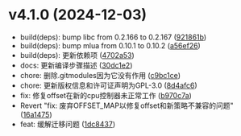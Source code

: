 # v4.1.0 (2024-12-03)

* build(deps): bump libc from 0.2.166 to 0.2.167 ([921861b](https://github.com/shadow3aaa/fas-rs/commit/921861b))
* build(deps): bump mlua from 0.10.1 to 0.10.2 ([a56ef26](https://github.com/shadow3aaa/fas-rs/commit/a56ef26))
* build(deps): 更新依赖项 ([4702a53](https://github.com/shadow3aaa/fas-rs/commit/4702a53))
* docs: 更新编译步骤描述 ([30dc1e2](https://github.com/shadow3aaa/fas-rs/commit/30dc1e2))
* chore: 删除.gitmodules因为它没有作用 ([c9bc1ce](https://github.com/shadow3aaa/fas-rs/commit/c9bc1ce))
* chore: 更新版权信息和许可证声明为GPL-3.0 ([8d4afc6](https://github.com/shadow3aaa/fas-rs/commit/8d4afc6))
* fix: 修复offset在新的cpu控制器未正常工作 ([b970c7a](https://github.com/shadow3aaa/fas-rs/commit/b970c7a))
* Revert "fix: 废弃OFFSET_MAP以修复offset和新策略不兼容的问题" ([16a1475](https://github.com/shadow3aaa/fas-rs/commit/16a1475))
* feat: 缓解迁移问题 ([1dc8437](https://github.com/shadow3aaa/fas-rs/commit/1dc8437))
